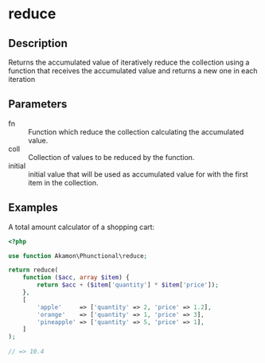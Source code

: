# reduce

## Description

Returns the accumulated value of iteratively reduce the collection using a function that receives the accumulated
value and returns a new one in each iteration


## Parameters

<dl>
  <dt>fn</dt>
  <dd>Function which reduce the collection calculating the accumulated value.</dd>

  <dt>coll</dt>
  <dd>Collection of values to be reduced by the function.</dd>

  <dt>initial</dt>
  <dd>initial value that will be used as accumulated value for with the first item in the collection.</dd>
</dl>


## Examples

A total amount calculator of a shopping cart:

```php
<?php

use function Akamon\Phunctional\reduce;

return reduce(
    function ($acc, array $item) {
        return $acc + ($item['quantity'] * $item['price']);
    }, 
    [
        'apple'     => ['quantity' => 2, 'price' => 1.2],
        'orange'    => ['quantity' => 1, 'price' => 3],
        'pineapple' => ['quantity' => 5, 'price' => 1],
    ]
);
            
// => 10.4
```
